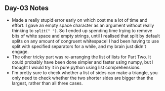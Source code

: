 ## Day-03 Notes

- Made a really stupid error early on which cost me a lot of time and effort. I gave an empty space character as an argument without really thinking to `split(" ")`.  So I ended up spending time trying to remove bits of white space and empty strings, until I realised that split by default splits on any amount of congruent whitespace! I had been having to use split with specified separators for a while, and my brain just didn't engage.
- The other tricky part was re-arranging the list of lists for Part Two. It could probably have been done simpler and faster using numpy, but I thought I would try it in pure python using list comprehensions.
- I'm pretty sure to check whether a list of sides can make a triangle, you only need to check whether the two shorter sides are bigger than the largest, rather than all three cases.
